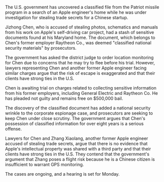 The U.S. government has uncovered a classified file from the Patriot missile program in a search of an Apple engineer's home while he was under investigation for stealing trade secrets for a Chinese startup.

Jizhong Chen, who is accused of stealing photos, schematics and manuals from his work on Apple's self-driving car project, had a stash of sensitive documents found at his Maryland home. The document, which belongs to Chen's former employer Raytheon Co., was deemed "classified national security materials" by prosecutors.

The government has asked the district judge to order location monitoring for Chen due to concerns that he may try to flee before his trial. However, lawyers representing Chen and another former Apple engineer facing similar charges argue that the risk of escape is exaggerated and that their clients have strong ties in the U.S.

Chen is awaiting trial on charges related to collecting sensitive information from his former employers, including General Electric and Raytheon Co. He has pleaded not guilty and remains free on $500,000 bail.

The discovery of the classified document has added a national security wrinkle to the corporate espionage case, and prosecutors are seeking to keep Chen under close scrutiny. The government argues that Chen's possession of classified information for over eight years is a serious offense.

Lawyers for Chen and Zhang Xiaolang, another former Apple engineer accused of stealing trade secrets, argue that there is no evidence that Apple's intellectual property was shared with a third party and that their clients have strong ties in the U.S. They contend that the government's argument that Zhang poses a flight risk because he is a Chinese citizen is insufficient to warrant GPS monitoring.

The cases are ongoing, and a hearing is set for Monday.